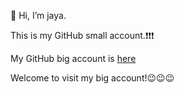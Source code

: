 👋 Hi, I’m jaya.

This is my GitHub small account.:exclamation::exclamation::exclamation:
 
My GitHub big account is [here](https://github.com/real-jiakai)

Welcome to visit my big account!:wink::wink::wink:


